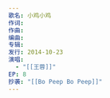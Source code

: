```yaml
---
歌名: 小鸡小鸡
作词: 
作曲: 
编曲: 
专辑: 
发行: 2014-10-23
演唱:
  - "[[王蓉]]"
EP: 8
抄袭: "[[Bo Peep Bo Peep]]"
---
```

